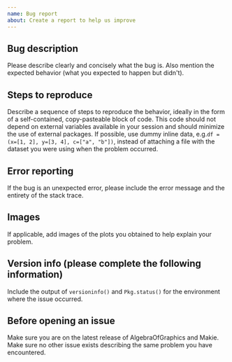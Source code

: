 ```yaml
---
name: Bug report
about: Create a report to help us improve
---
```


## Bug description

Please describe clearly and concisely what the bug is.
Also mention the expected behavior (what you expected to happen but didn't).

## Steps to reproduce

Describe a sequence of steps to reproduce the behavior, ideally in the form of a
self-contained, copy-pasteable block of code.
This code should not depend on external variables available in your session and
should minimize the use of external packages.
If possible, use dummy inline data, e.g.`df = (x=[1, 2], y=[3, 4], c=["a", "b"])`,
instead of attaching a file with the dataset you were using when the problem occurred.

## Error reporting

If the bug is an unexpected error, please include the error message and the
entirety of the stack trace.

## Images

If applicable, add images of the plots you obtained to help explain your problem.

## Version info (please complete the following information)

Include the output of `versioninfo()` and `Pkg.status()` for the environment where
the issue occurred.

## Before opening an issue

Make sure you are on the latest release of AlgebraOfGraphics and Makie.
Make sure no other issue exists describing the same problem you have encountered.
